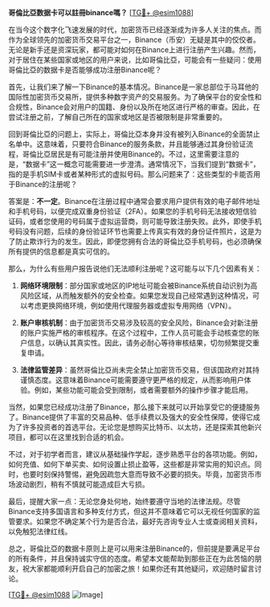 **哥倫比亞数据卡可以註冊binance嗎？** [[TG💪+ @esim1088](https://t.me/s/esim1088)]

在当今这个数字化飞速发展的时代，加密货币已经逐渐成为许多人关注的焦点。而作为全球领先的加密货币交易平台之一，Binance（币安）无疑是其中的佼佼者。无论是新手还是资深玩家，都可能对如何在Binance上进行注册产生兴趣。然而，对于居住在某些国家或地区的用户来说，比如哥倫比亞，可能会有一些疑问：使用哥倫比亞的数据卡是否能够成功注册Binance呢？

首先，让我们来了解一下Binance的基本情况。Binance是一家总部位于马耳他的国际性加密货币交易所，提供多种数字资产的交易服务。为了确保平台的安全性和合规性，Binance会对用户的国籍、身份以及所在地区进行严格的审查。因此，在尝试注册之前，了解自己所在的国家或地区是否被限制是非常重要的。

回到哥倫比亞的问题上，实际上，哥倫比亞本身并没有被列入Binance的全面禁止名单中。这意味着，只要符合Binance的服务条款，并且能够通过其身份验证流程，哥倫比亞居民是有可能注册并使用Binance的。不过，这里需要注意的是，“数据卡”这一概念可能需要进一步澄清。通常情况下，当我们提到“数据卡”，指的是手机SIM卡或者某种形式的虚拟号码。那么问题来了：这些类型的卡能否用于Binance的注册呢？

答案是：**不一定**。Binance在注册过程中通常会要求用户提供有效的电子邮件地址和手机号码，以便完成双重身份验证（2FA）。如果您的手机号码无法接收短信验证码，或者您使用的号码属于虚拟运营商，则可能导致注册失败。此外，即使手机号码没有问题，后续的身份验证环节也需要上传真实有效的身份证件照片，这是为了防止欺诈行为的发生。因此，即便您拥有合法的哥倫比亞手机号码，也必须确保所有提供的信息都是真实可信的。

那么，为什么有些用户报告说他们无法顺利注册呢？这可能与以下几个因素有关：

1. **网络环境限制**：部分国家或地区的IP地址可能会被Binance系统自动识别为高风险区域，从而触发额外的安全检查。如果您发现自己经常遇到这种情况，可以考虑更换网络环境，例如使用代理服务器或虚拟专用网络（VPN）。

2. **账户审核机制**：由于加密货币交易涉及较高的安全风险，Binance会对新注册的账户实施严格的审核程序。在这个过程中，工作人员可能会手动核查您的账户信息，以确认其真实性。因此，请务必耐心等待审核结果，切勿频繁提交重复申请。

3. **法律监管差异**：虽然哥倫比亞尚未完全禁止加密货币交易，但该国政府对其持谨慎态度。这意味着Binance可能需要遵守更严格的规定，从而影响用户体验。例如，某些功能可能会受到限制，或者需要额外的操作步骤才能启用。

当然，如果您已经成功注册了Binance，那么接下来就可以开始享受它的便捷服务了。Binance提供了丰富的交易品种、低手续费以及强大的安全性保障，使得它成为了许多投资者的首选平台。无论您是想购买比特币、以太坊，还是探索其他新兴项目，都可以在这里找到合适的机会。

不过，对于初学者而言，建议从基础操作学起，逐步熟悉平台的各项功能。例如，如何充值、如何下单买卖、如何设置止损止盈等，这些都是非常实用的知识点。同时，也要时刻保持警惕，避免因疏忽大意而导致不必要的损失。毕竟，加密货币市场波动剧烈，稍有不慎就可能造成巨大亏损。

最后，提醒大家一点：无论您身处何地，始终要遵守当地的法律法规。尽管Binance支持多国语言和多种支付方式，但这并不意味着它可以无视任何国家的监管要求。如果您不确定某个行为是否合法，最好先咨询专业人士或查阅相关资料，以免触犯法律红线。

总之，哥倫比亞的数据卡原则上是可以用来注册Binance的，但前提是要满足平台的所有条件，并且保持诚实守信的态度。希望本文能帮助到那些正在为此苦恼的朋友，祝大家都能顺利开启自己的加密之旅！如果你还有其他疑问，欢迎随时留言讨论。

[[TG💪+ @esim1088](https://t.me/s/esim1088) ![Image](https://i.postimg.cc/4NQfJmqS/Snipaste-2025-05-13-00-14-12.png)]